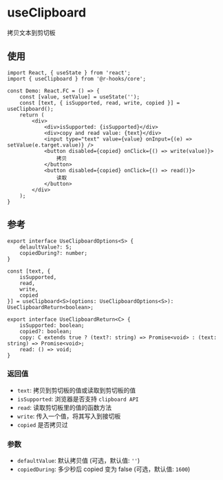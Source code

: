 # useClipboard

拷贝文本到剪切板

## 使用

```tsx
import React, { useState } from 'react';
import { useClipboard } from '@r-hooks/core';

const Demo: React.FC = () => {
    const [value, setValue] = useState('');
    const [text, { isSupported, read, write, copied }] = useClipboard();
    return (
        <div>
            <div>isSupported: {isSupported}</div>
            <div>copy and read value: {text}</div>
            <input type="text" value={value} onInput={(e) => setValue(e.target.value)} />
            <button disabled={copied} onClick={() => write(value)}>
                拷贝
            </button>
            <button disabled={copied} onClick={() => read()}>
                读取
            </button>
        </div>
    );
}
```

## 参考

```tsx
export interface UseClipboardOptions<S> {
    delaultValue?: S;
    copiedDuring?: number;
}

const [text, {
    isSupported,
    read,
    write,
    copied
}] = useClipboard<S>(options: UseClipboardOptions<S>): UseClipboardReturn<boolean>;

export interface UseClipboardReturn<C> {
    isSupported: boolean;
    copied?: boolean;
    copy: C extends true ? (text?: string) => Promise<void> : (text: string) => Promise<void>;
    read: () => void;
}
```
### 返回值
- `text`: 拷贝到剪切板的值或读取到剪切板的值
- `isSupported`: 浏览器是否支持 `clipboard API`
- `read`: 读取剪切板里的值的函数方法
- `write`: 传入一个值，将其写入到接切板
- `copied` 是否拷贝过

### 参数
- `defaultValue`: 默认拷贝值 (可选，默认值: `''`)
- `copiedDuring`: 多少秒后 copied 变为 false (可选，默认值: `1600`)
